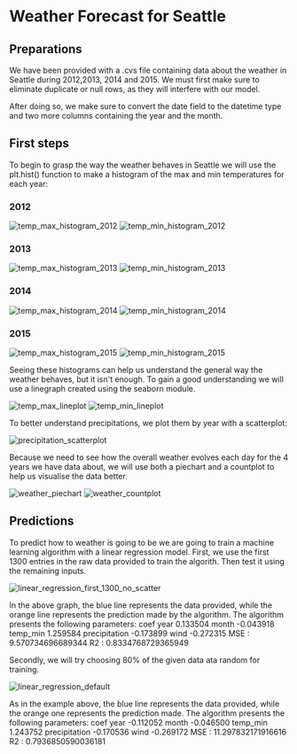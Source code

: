 # Weather Forecast for Seattle

## Preparations

We have been provided with a .cvs file containing data about the weather in 
Seattle during 2012,2013, 2014 and 2015. We must first make sure to eliminate 
duplicate or null rows, as they will interfere with our model.

After doing so, we make sure to convert the date field to the datetime type and
two more columns containing the year and the month.

## First steps
To begin to grasp the way the weather behaves in Seattle we will use the plt.hist()
function to make a histogram of the max and min temperatures for each year:

### 2012
![temp_max_histogram_2012](/images/temp_max_histogram_2012.png)
![temp_min_histogram_2012](/images/temp_min_histogram_2012.png)
### 2013
![temp_max_histogram_2013](/images/temp_max_histogram_2013.png)
![temp_min_histogram_2013](/images/temp_min_histogram_2013.png)
### 2014
![temp_max_histogram_2014](/images/temp_max_histogram_2014.png)
![temp_min_histogram_2014](/images/temp_min_histogram_2014.png)
### 2015
![temp_max_histogram_2015](/images/temp_max_histogram_2015.png)
![temp_min_histogram_2015](/images/temp_min_histogram_2015.png)

Seeing these histograms can help us understand the general way the weather behaves,
but it isn't enough. To gain a good understanding we will use a linegraph created 
using the seaborn module.

![temp_max_lineplot](/images/temp_max_lineplot.png)
![temp_min_lineplot](/images/temp_min_lineplot.png)

To better understand precipitations, we plot them by year with a scatterplot:

![precipitation_scatterplot](/images/precipitation_scatterplot.png)

Because we need to see how the overall weather evolves each day for the 4 years we have
data about, we will use both a piechart and a countplot to help us visualise the data better.

![weather_piechart](/images/weather_piechart.png)
![weather_countplot](/images/weather_countplot.png)

## Predictions
To predict how to weather is going to be we are going to train a machine learning algorithm with a linear
regression model.
First, we use the first 1300 entries in the raw data provided to train the algorith. Then test it using the
remaining inputs.

![linear_regression_first_1300_no_scatter](/images/linear_regression_first_1300_no_scatter.png)

In the above graph, the blue line represents the data provided, while the orange line represents the 
prediction made by the algorithm.
The algorithm presents the following parameters:
                   coef
year           0.133504
month         -0.043918
temp_min       1.259584
precipitation -0.173899
wind          -0.272315
MSE : 9.570734696689344
R2 : 0.8334768729365949

Secondly, we will try choosing 80% of the given data ata random for training.

![linear_regression_default](/images/linear_regression_default)

As in the example above, the blue line represents the data provided, while the orange one represents
the prediction made.
The algorithm presents the following parameters:
                   coef
year          -0.112052
month         -0.046500
temp_min       1.243752
precipitation -0.170536
wind          -0.269172
MSE : 11.297832171916616
R2 : 0.7936850590036181